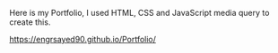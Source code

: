 Here is my Portfolio, I used HTML, CSS and JavaScript media query to create this.

https://engrsayed90.github.io/Portfolio/

